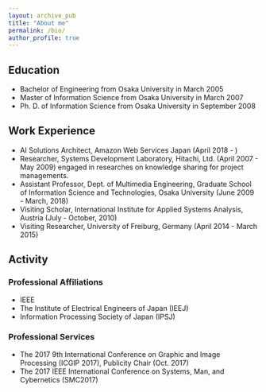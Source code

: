 ```yaml
---
layout: archive_pub
title: "About me"
permalink: /bio/
author_profile: true
---
```




## Education
* Bachelor of Engineering from Osaka University in March 2005
* Master of Information Science from Osaka University in March 2007
* Ph. D. of Information Science from Osaka University in September 2008

## Work Experience
* AI Solutions Architect, Amazon Web Services Japan (April 2018 - )
* Researcher, Systems Development Laboratory, Hitachi, Ltd. (April 2007 - May 2009) engaged in researches on knowledge sharing for project managements.  
* Assistant Professor, Dept. of Multimedia Engineering, Graduate School of Information Science and Technologies, Osaka University (June 2009 - March, 2018)  
* Visiting Scholar, International Institute for Applied Systems Analysis, Austria (July - October, 2010)  
* Visiting Researcher, University of Freiburg, Germany (April 2014 - March 2015)  

## Activity

### Professional Affiliations

* IEEE  
* The Institute of Electrical Engineers of Japan (IEEJ)  
* Information Processing Society of Japan (IPSJ)  

### Professional Services

* The 2017 9th International Conference on Graphic and Image Processing (ICGIP 2017), Publicity Chair (Oct. 2017) 
* The 2017 IEEE International Conference on Systems, Man, and Cybernetics (SMC2017)

